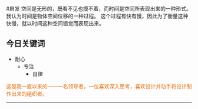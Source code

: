 #启发
空间是无形的，既看不见也摸不着，而时间是空间所表现出来的一种形式。我认为时间是物体空间位移的一种过程。 这个过程有快有慢，因此为了衡量这种快慢，就以时间这种空间错觉而表现出来。


## 今日关键词
- 耐心
	- 专注
		- 自律

<font color="#e36c09"><font color="#e36c09">                  这是我一直以来的——一名领导者，一位喜欢深入思考，喜欢设计并动手将设计制作出来的组织者。</font></font>

---

